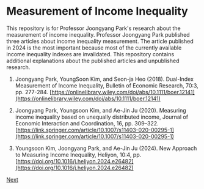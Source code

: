 # Measurement of Income Inequality

This repository is for Professor Joongyang Park's research about the measurement of income inequality.
Professor Joongyang Park published three articles about income inequality measurement.
The article published in 2024 is the most important because most of the currently available income inequality indexes are invalidated.
This repository contains additional explanations about the published articles and unpublished research.

1. Joongyang Park, YoungSoon Kim, and Seon-ja Heo (2018). Dual-Index Measurement of Income Inequality, Bulletin of Economic Research, 70:3, pp. 277-284. [https://onlinelibrary.wiley.com/doi/abs/10.1111/boer.12141](https://onlinelibrary.wiley.com/doi/abs/10.1111/boer.12141)
   
2. Joongyang Park, Youngsoon Kim, and Ae-Jin Ju (2020). Measuring income inequality based on unequally distributed income, 
Journal of Economic Interaction and Coordination, 16, pp. 309–322. [https://link.springer.com/article/10.1007/s11403-020-00295-1](https://link.springer.com/article/10.1007/s11403-020-00295-1)

3. Youngsoon Kim, Joongyang Park, and Ae-Jin Ju (2024). New Approach to Measuring Income Inequality, Heliyon, 10:4, pp. 
[https://doi.org/10.1016/j.heliyon.2024.e26482](https://doi.org/10.1016/j.heliyon.2024.e26482)

[Next](https://github.com/joongyang/Measurement-of-Income-Inequality/blob/main/WhatIsInequality.md)

